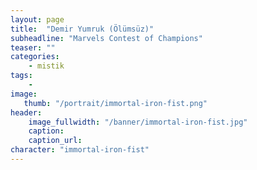 ```yaml
---
layout: page
title:  "Demir Yumruk (Ölümsüz)"
subheadline: "Marvels Contest of Champions"
teaser: ""
categories:
    - mistik
tags:
    -
image:
   thumb: "/portrait/immortal-iron-fist.png"
header:
    image_fullwidth: "/banner/immortal-iron-fist.jpg"
    caption: 
    caption_url:    
character: "immortal-iron-fist"
---
```

